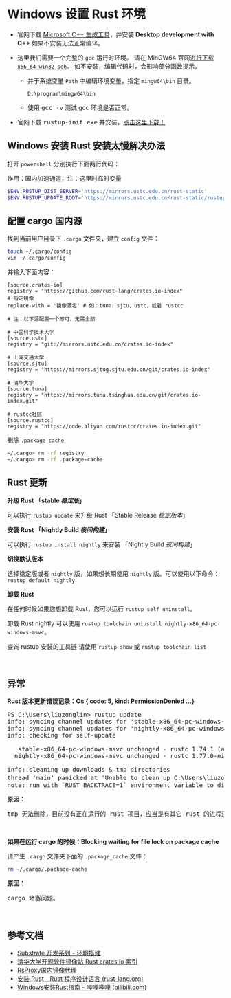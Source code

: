 # Windows 设置 Rust 环境

- 官网下载 [Microsoft C++ 生成工具][Microsoft C++ 生成工具]，并安装 <strong>Desktop development with C++</strong> 如果不安装无法正常编译。

- 这里我们需要一个完整的 `gcc` 运行时环境。
  请在 MinGW64 官网[进行下载 `x86_64-win32-seh`][MinGW64]。
  如不安装，编辑代码时，会影响部分函数提示。

  - 并于系统变量 `Path` 中编辑环境变量，指定 `mingw64\bin` 目录。

    ```text
    D:\program\mingw64\bin
    ```

  - 使用 <kbd>gcc -v</kbd> 测试 gcc 环境是否正常。

- 官网下载 <kbd>rustup-init.exe</kbd> 并安装，[点击这里下载！][download_rustup]

## Windows 安装 Rust 安装太慢解决办法

打开 `powershell` 分别执行下面两行代码：

作用：国内加速通道，注：这里时临时变量

```powershell
$ENV:RUSTUP_DIST_SERVER='https://mirrors.ustc.edu.cn/rust-static'
$ENV:RUSTUP_UPDATE_ROOT='https://mirrors.ustc.edu.cn/rust-static/rustup'
```

## 配置 cargo 国内源

找到当前用户目录下 `.cargo` 文件夹，建立 `config` 文件：

```bash
touch ~/.cargo/config
vim ~/.cargo/config
```

并输入下面内容：

```tomls
[source.crates-io]
registry = "https://github.com/rust-lang/crates.io-index"
# 指定镜像
replace-with = '镜像源名' # 如：tuna、sjtu、ustc，或者 rustcc

# 注：以下源配置一个即可，无需全部

# 中国科学技术大学
[source.ustc]
registry = "git://mirrors.ustc.edu.cn/crates.io-index"

# 上海交通大学
[source.sjtu]
registry = "https://mirrors.sjtug.sjtu.edu.cn/git/crates.io-index"

# 清华大学
[source.tuna]
registry = "https://mirrors.tuna.tsinghua.edu.cn/git/crates.io-index.git"

# rustcc社区
[source.rustcc]
registry = "https://code.aliyun.com/rustcc/crates.io-index.git"
```

删除 `.package-cache`

```bash
~/.cargo> rm -rf registry
~/.cargo> rm -rf .package-cache
```

## Rust 更新

**升级 Rust 「stable _稳定版_」**

可以执行 <code>rustup update</code> 来升级 Rust 「Stable Release _稳定版本_」

**安装 Rust 「Nightly Build _夜间构建_」**

可以执行 <code>rustup install nightly</code> 来安装 「Nightly Build <i>夜间构建</i>」

**切换默认版本**

选择稳定版或者 `nightly` 版，如果想长期使用 `nightly` 版。可以使用以下命令：`rustup default nightly`

**卸载 Rust**

在任何时候如果您想卸载 Rust，您可以运行 `rustup self uninstall`。

卸载 Rust nightly 可以使用 `rustup toolchain uninstall nightly-x86_64-pc-windows-msvc`。

查询 rustup 安装的工具链 请使用 `rustup show` 或 `rustup toolchain list`

<p>&nbsp;</p>

## 异常

<strong>Rust 版本更新错误记录：Os { code: 5, kind: PermissionDenied ...}</strong>

<pre>
PS C:\Users\liuzonglin> rustup update
info: syncing channel updates for 'stable-x86_64-pc-windows-msvc'
info: syncing channel updates for 'nightly-x86_64-pc-windows-msvc'
info: checking for self-update

   stable-x86_64-pc-windows-msvc unchanged - rustc 1.74.1 (a28077b28 2023-12-04)
  nightly-x86_64-pc-windows-msvc unchanged - rustc 1.77.0-nightly (2df6406b8 2023-12-26)

info: cleaning up downloads & tmp directories
thread 'main' panicked at 'Unable to clean up C:\Users\liuzonglin\.rustup\tmp: Os { code: 5, kind: PermissionDenied, message: "拒绝访问。" }', src\utils\utils.rs:650:13
note: run with `RUST_BACKTRACE=1` environment variable to display a backtrace
</pre>

<strong>原因：</strong>

<pre>
tmp 无法删除，目前没有正在运行的 rust 项目，应当是有其它 rust 的进程还在活动，检查 vscode, rust-analyzer 还在活动，停止插件或关闭 vscode。
</pre>

<p>&nbsp;</p>

<strong>如果在运行 cargo 的时候：Blocking waiting for file lock on package cache</strong>

请产生 `.cargo` 文件夹下面的 `.package_cache` 文件：

```sh
rm ~/.cargo/.package-cache
```

<strong>原因：</strong>

<pre>
cargo 堵塞问题。
</pre>

<p>&nbsp;</p>

## 参考文档

- [Substrate 开发系列 - 环境搭建][substrate_dev_install]
- [清华大学开源软件镜像站 Rust crates.io 索引][tsinghua_university]
- [RsProxy国内镜像代理][RsProxy国内镜像代理]
- [安装 Rust - Rust 程序设计语言 (rust-lang.org)][download_rustup]
- [Windows安装Rust指南 - 哔哩哔哩 (bilibili.com)][Windows安装Rust指南]

[Microsoft C++ 生成工具]: https://visualstudio.microsoft.com/zh-hans/visual-cpp-build-tools/
[download_rustup]: https://www.rust-lang.org/zh-CN/tools/install
[MinGW64]: https://sourceforge.net/projects/mingw-w64/files/
[substrate_dev_install]: https://learnblockchain.cn/article/1069
[tsinghua_university]: https://mirrors.tuna.tsinghua.edu.cn/help/crates.io-index.git/
[RsProxy国内镜像代理]: https://rsproxy.cn/
[Windows安装Rust指南]: https://www.bilibili.com/read/cv17841257
